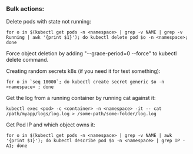 ### Bulk actions:

Delete pods with state not running:
```
for o in $(kubectl get pods -n <namespace> | grep -v NAME | grep -v Running | awk '{print $1}'); do kubectl delete pod $o -n <namespace>; done
```

Force object deletion by adding "--grace-period=0 --force" to kubectl delete command. 

Creating random secrets k8s (if you need it for test something):
```
for o in `seq 10000`; do kubectl create secret generic $o -n <namespace> ; done
```

Get the log from a running container by running cat against it:
```
kubectl exec <pod> -c <container> -n <namespace> -it -- cat /path/myapp/logs/log.log > /some-path/some-folder/log.log
```

Get Pod IP and which object owns it:
```
for o in $(kubectl get pods -n <namespace> | grep -v NAME | awk '{print $1}'); do kubectl describe pod $o -n <namespace> | grep IP -A1; done
```
